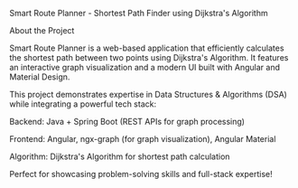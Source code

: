 Smart Route Planner - Shortest Path Finder using Dijkstra's Algorithm


About the Project

Smart Route Planner is a web-based application that efficiently calculates the shortest path between two points using Dijkstra's Algorithm. It features an interactive graph visualization and a modern UI built with Angular and Material Design.

This project demonstrates expertise in Data Structures & Algorithms (DSA) while integrating a powerful tech stack:

Backend: Java + Spring Boot (REST APIs for graph processing)

Frontend: Angular, ngx-graph (for graph visualization), Angular Material

Algorithm: Dijkstra's Algorithm for shortest path calculation

Perfect for showcasing problem-solving skills and full-stack expertise!

